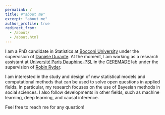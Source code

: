 ```yaml
---
permalink: /
title: #"about me"
excerpt: "about me"
author_profile: true
redirect_from:
  - /about/
  - /about.html
---
```


I am a PhD candidate in Statistics at [Bocconi University](https://www.unibocconi.eu/) under the supervision of [Daniele Durante](https://danieledurante.github.io/web/). At the moment, I am working as a research assistant at [Université Paris Dauphine-PSL](https://dauphine.psl.eu/) in the [CEREMADE](https://www.ceremade.dauphine.fr/) lab under the supervision of [Robin Ryder](https://sites.google.com/site/robryd/).

I am interested in the study and design of new statistical models and computational methods that can be used to solve open questions in applied fields. In particular, my research focuses on the use of Bayesian methods in social sciences. I also follow developments in other fields, such as machine learning, deep learning, and causal inference.

Feel free to reach me for any question!


